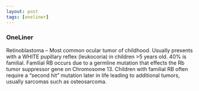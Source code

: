 ```yaml
---
layout: post
tags: [oneliner]
---
```



### OneLiner

Retinoblastoma – Most common ocular tumor of childhood. Usually presents with a WHITE pupillary reflex (leukocoria) in children >5 years old. 40% is familial. Familial RB occurs due to a germline mutation that effects the Rb tumor suppressor gene on Chromosome 13. Children with familial RB often require a “second hit” mutation later in life leading to additional tumors, usually sarcomas such as osteosarcoma.
